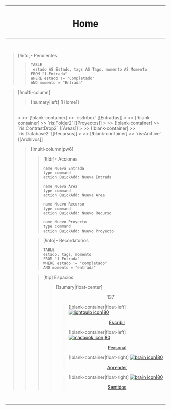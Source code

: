 
</br>

---
# <p align="center"> Home</p>

---

</br>

> [!info]- Pendientes
> > ```dataview
>>TABLE
>>	estado AS Estado, tags AS Tags, momento AS Momento
>>FROM "1-Entrada"
>>WHERE estado != "Completado"
>>AND momento = "Entrada"
>>```
>>

> [!multi-column]
>
> > [!sumary|left] [[Home]] 
> </br>
>>
>>> [!blank-container]
>>> `ris:Inbox` [[Entradas]]
>>
>>> [!blank-container]
>>> `ris:Folder2` [[Proyectos]]
>>
>>> [!blank-container]
>>> `ris:ContrastDrop2` [[Áreas]]
>>
>>> [!blank-container]
>>> `ris:Database2` [[Recursos]]
>>
>>> [!blank-container]
>>> `ris:Archive` [[Archivos]]
>
> > [!multi-column|pw6]
> >
> > > [!tldr]- Acciones
>>> ```button
>>> name Nueva Entrada
>>>type command
>>> action QuickAdd: Nueva Entrada
>>> ```
>>>```button
>>> name Nueva Área
>>>type command
>>> action QuickAdd: Nueva Área
>>> ```
>>>```button
>>> name Nuevo Recurso
>>>type command
>>> action QuickAdd: Nuevo Recurso
>>> ```
>>>```button
>>> name Nuevo Proyecto
>>>type command
>>> action QuickAdd: Nuevo Proyecto
>>> ```
> >
> > > [!info]- Recordatorios
> > > ```dataview
>>>TABLE
>>>	estado, tags, momento
>>>FROM "1-Entrada"
>>>WHERE estado != "completado"
>>>AND momento = "entrada"
>>>```
> >
> > > [!tip] Espacios
> > >>[!sumary|float-center] <p align="center"> 137 </p>
> > >>
>>>>> [!blank-container|float-left]
>>>> [![lightbulb icon|80](https://img.icons8.com/ios/100/FFFFFF/pencil.png) <br/> <p align="center">Escribir </p>](4-Recursos/Páginas/Escribir)
>>>> 
>>>>> [!blank-container|float-left]
>>>> [![macbook icon|80](https://img.icons8.com/ios/250/FFFFFF/body.png) <br/> <p align="center">Personal </p>](4-Recursos/Páginas/Personal)
>>>>
>>>>> [!blank-container|float-right]
>>>> [![brain icon|80](https://img.icons8.com/ios/250/FFFFFF/book.png) <br/> <p align="center">Aprender</p>](4-Recursos/Páginas/Aprender)
>>>>
>>>>> [!blank-container|float-right]
>>>> [![brain icon|80](https://img.icons8.com/ios/250/FFFFFF/time.png) <br/> <p align="center">Sentidos</p>](4-Recursos/Páginas/Sentidos)

</br>

---

</br>


